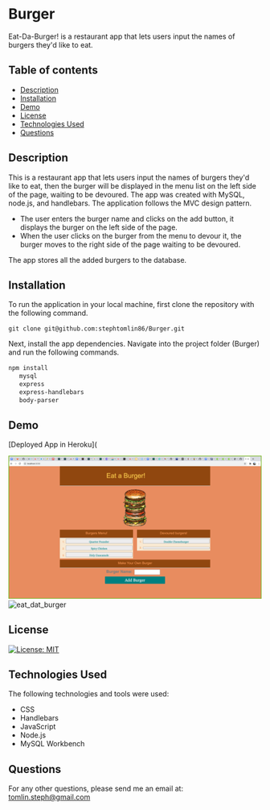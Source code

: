 # Burger

Eat-Da-Burger! is a restaurant app that lets users input the names of burgers they'd like to eat.

## Table of contents

- [Description](#description)
- [Installation](#installation)
- [Demo](#demo)
- [License](#license)
- [Technologies Used](#technologies-used)
- [Questions](#questions)

## Description

This is a restaurant app that lets users input the names of burgers they'd like to eat, then the burger will be displayed in the menu list on the left side of the page, waiting to be devoured. The app was created with MySQL, node.js, and handlebars. The application follows the MVC design pattern.

- The user enters the burger name and clicks on the add button, it displays the burger on the left side of the page.
- When the user clicks on the burger from the menu to devour it, the burger moves to the right side of the page waiting to be devoured.

The app stores all the added burgers to the database.

## Installation

To run the application in your local machine, first clone the repository with the following command.

```
git clone git@github.com:stephtomlin86/Burger.git
```

Next, install the app dependencies.
Navigate into the project folder (Burger) and run the following commands.

```
npm install
   mysql
   express
   express-handlebars
   body-parser
```

## Demo

[Deployed App in Heroku](

![Burger](public/assets/img/app.png)
![eat_dat_burger](public/assets/img/Eataburger.gif)

## License

[![License: MIT](https://img.shields.io/badge/License-MIT-yellow.svg)](https://opensource.org/licenses/MIT)

## Technologies Used

The following technologies and tools were used:

- CSS
- Handlebars
- JavaScript
- Node.js
- MySQL Workbench

## Questions

For any other questions, please send me an email at: tomlin.steph@gmail.com

